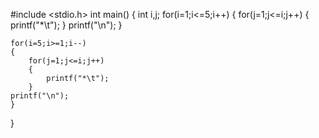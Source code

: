 #include <stdio.h>
int main()
{
    int i,j;
    for(i=1;i<=5;i++)
    {
        for(j=1;j<=i;j++)
        {
            printf("*\t");
        }
    printf("\n");
    }

    for(i=5;i>=1;i--)
    {
        for(j=1;j<=i;j++)
        {
            printf("*\t");
        }
    printf("\n");
    }
}
